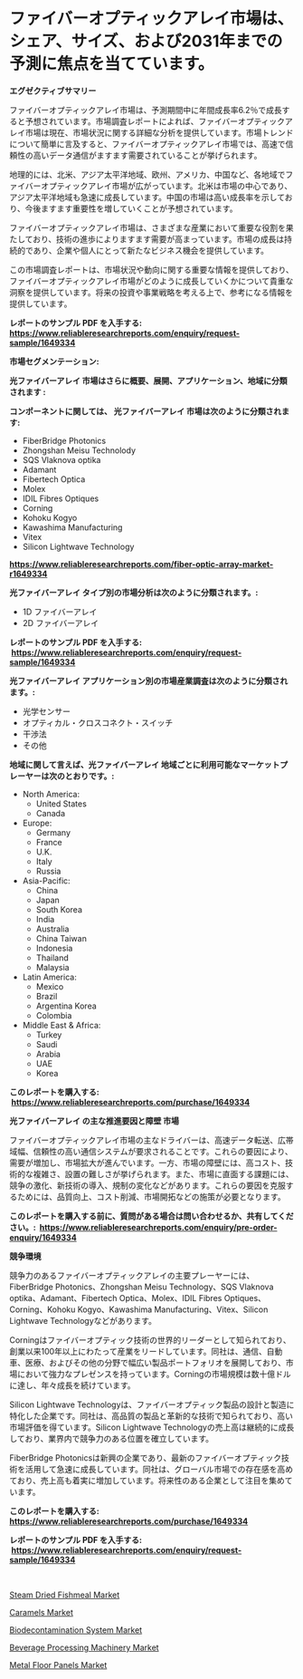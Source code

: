 <p><h1>ファイバーオプティックアレイ市場は、シェア、サイズ、および2031年までの予測に焦点を当てています。</h1></p><p><strong>エグゼクティブサマリー</strong></p>
<p><p>ファイバーオプティックアレイ市場は、予測期間中に年間成長率6.2％で成長すると予想されています。市場調査レポートによれば、ファイバーオプティックアレイ市場は現在、市場状況に関する詳細な分析を提供しています。市場トレンドについて簡単に言及すると、ファイバーオプティックアレイ市場では、高速で信頼性の高いデータ通信がますます需要されていることが挙げられます。</p><p>地理的には、北米、アジア太平洋地域、欧州、アメリカ、中国など、各地域でファイバーオプティックアレイ市場が広がっています。北米は市場の中心であり、アジア太平洋地域も急速に成長しています。中国の市場は高い成長率を示しており、今後ますます重要性を増していくことが予想されています。</p><p>ファイバーオプティックアレイ市場は、さまざまな産業において重要な役割を果たしており、技術の進歩によりますます需要が高まっています。市場の成長は持続的であり、企業や個人にとって新たなビジネス機会を提供しています。</p><p>この市場調査レポートは、市場状況や動向に関する重要な情報を提供しており、ファイバーオプティックアレイ市場がどのように成長していくかについて貴重な洞察を提供しています。将来の投資や事業戦略を考える上で、参考になる情報を提供しています。</p></p>
<p><strong>レポートのサンプル PDF を入手する: <a href="https://www.reliableresearchreports.com/enquiry/request-sample/1649334">https://www.reliableresearchreports.com/enquiry/request-sample/1649334</a></strong></p>
<p><strong>市場セグメンテーション:</strong></p>
<p><strong> 光ファイバーアレイ 市場はさらに概要、展開、アプリケーション、地域に分類されます :</strong></p>
<p><strong>コンポーネントに関しては、 光ファイバーアレイ 市場は次のように分類されます: &nbsp;</strong></p>
<p><ul><li>FiberBridge Photonics</li><li>Zhongshan Meisu Technolody</li><li>SQS Vlaknova optika</li><li>Adamant</li><li>Fibertech Optica</li><li>Molex</li><li>IDIL Fibres Optiques</li><li>Corning</li><li>Kohoku Kogyo</li><li>Kawashima Manufacturing</li><li>Vitex</li><li>Silicon Lightwave Technology</li></ul></p>
<p><strong><a href="https://www.reliableresearchreports.com/fiber-optic-array-market-r1649334">https://www.reliableresearchreports.com/fiber-optic-array-market-r1649334</a></strong></p>
<p><strong> 光ファイバーアレイ タイプ別の市場分析は次のように分類されます。:</strong></p>
<p><ul><li>1D ファイバーアレイ</li><li>2D ファイバーアレイ</li></ul></p>
<p><strong>レポートのサンプル PDF を入手する: &nbsp;<a href="https://www.reliableresearchreports.com/enquiry/request-sample/1649334">https://www.reliableresearchreports.com/enquiry/request-sample/1649334</a></strong></p>
<p><strong> 光ファイバーアレイ アプリケーション別の市場産業調査は次のように分類されます。:</strong></p>
<p><ul><li>光学センサー</li><li>オプティカル・クロスコネクト・スイッチ</li><li>干渉法</li><li>その他</li></ul></p>
<p><strong>地域に関して言えば、光ファイバーアレイ 地域ごとに利用可能なマーケットプレーヤーは次のとおりです。:</strong></p>
<p><ul>
    <li>
        North America:
        <ul>
            <li>United States</li>
            <li>Canada</li>
        </ul>
    </li>
    <li>
        Europe:
        <ul>
            <li>Germany</li>
            <li>France</li>
            <li>U.K.</li>
            <li>Italy</li>
            <li>Russia</li>
        </ul>
    </li>
    <li>
        Asia-Pacific:
        <ul>
            <li>China</li>
            <li>Japan</li>
            <li>South Korea</li>
            <li>India</li>
            <li>Australia</li>
            <li>China Taiwan</li>
            <li>Indonesia</li>
            <li>Thailand</li>
            <li>Malaysia</li>
        </ul>
    </li>
    <li>
        Latin America:
        <ul>
            <li>Mexico</li>
            <li>Brazil</li>
            <li>Argentina Korea</li>
            <li>Colombia</li>
        </ul>
    </li>
    <li>
        Middle East & Africa:
        <ul>
            <li>Turkey</li>
            <li>Saudi</li>
            <li>Arabia</li>
            <li>UAE</li>
            <li>Korea</li>
        </ul>
    </li>
    </ul></p>
<p><strong>このレポートを購入する: &nbsp;<a href="https://www.reliableresearchreports.com/purchase/1649334">https://www.reliableresearchreports.com/purchase/1649334</a></strong></p>
<p><strong>光ファイバーアレイ の主な推進要因と障壁 市場</strong></p>
<p><p>ファイバーオプティックアレイ市場の主なドライバーは、高速データ転送、広帯域幅、信頼性の高い通信システムが要求されることです。これらの要因により、需要が増加し、市場拡大が進んでいます。一方、市場の障壁には、高コスト、技術的な複雑さ、設置の難しさが挙げられます。また、市場に直面する課題には、競争の激化、新技術の導入、規制の変化などがあります。これらの要因を克服するためには、品質向上、コスト削減、市場開拓などの施策が必要となります。</p></p>
<p><strong>このレポートを購入する前に、質問がある場合は問い合わせるか、共有してください。:&nbsp; <a href="https://www.reliableresearchreports.com/enquiry/pre-order-enquiry/1649334">https://www.reliableresearchreports.com/enquiry/pre-order-enquiry/1649334</a></strong></p>
<p><strong>競争環境</strong></p>
<p><p>競争力のあるファイバーオプティックアレイの主要プレーヤーには、FiberBridge Photonics、Zhongshan Meisu Technology、SQS Vlaknova optika、Adamant、Fibertech Optica、Molex、IDIL Fibres Optiques、Corning、Kohoku Kogyo、Kawashima Manufacturing、Vitex、Silicon Lightwave Technologyなどがあります。</p><p>Corningはファイバーオプティック技術の世界的リーダーとして知られており、創業以来100年以上にわたって産業をリードしています。同社は、通信、自動車、医療、およびその他の分野で幅広い製品ポートフォリオを展開しており、市場において強力なプレゼンスを持っています。Corningの市場規模は数十億ドルに達し、年々成長を続けています。</p><p>Silicon Lightwave Technologyは、ファイバーオプティック製品の設計と製造に特化した企業です。同社は、高品質の製品と革新的な技術で知られており、高い市場評価を得ています。Silicon Lightwave Technologyの売上高は継続的に成長しており、業界内で競争力のある位置を確立しています。</p><p>FiberBridge Photonicsは新興の企業であり、最新のファイバーオプティック技術を活用して急速に成長しています。同社は、グローバル市場での存在感を高めており、売上高も着実に増加しています。将来性のある企業として注目を集めています。</p></p>
<p><strong>このレポートを購入する: &nbsp; <a href="https://www.reliableresearchreports.com/purchase/1649334">https://www.reliableresearchreports.com/purchase/1649334</a></strong></p>
<p><strong>レポートのサンプル PDF を入手する: &nbsp;<a href="https://www.reliableresearchreports.com/enquiry/request-sample/1649334">https://www.reliableresearchreports.com/enquiry/request-sample/1649334</a></strong><strong></strong></p>
<p>&nbsp;</p>
<p><p><a href="https://zircon-bluebell-299.notion.site/Decoding-Steam-Dried-Fishmeal-Market-Metrics-Market-Share-Trends-and-Growth-Patterns-f49def8323ea46a494a316576cb42d12">Steam Dried Fishmeal Market</a></p><p><a href="https://fearless-okapi-6c8.notion.site/Caramels-Market-Furnishes-Information-on-Market-Share-Market-Trends-and-Market-Growth-adb30c82b3394ae8971f81bf57b28b7a">Caramels Market</a></p><p><a href="https://github.com/johnbach50/Market-Research-Report-List-2/blob/main/biodecontamination-system-market.md">Biodecontamination System Market</a></p><p><a href="https://github.com/lylyparadise/Market-Research-Report-List-2/blob/main/beverage-processing-machinery-market.md">Beverage Processing Machinery Market</a></p><p><a href="https://issuu.com/reportprime-2/docs/metal-floor-panels-market-size-2030.pptx">Metal Floor Panels Market</a></p></p>